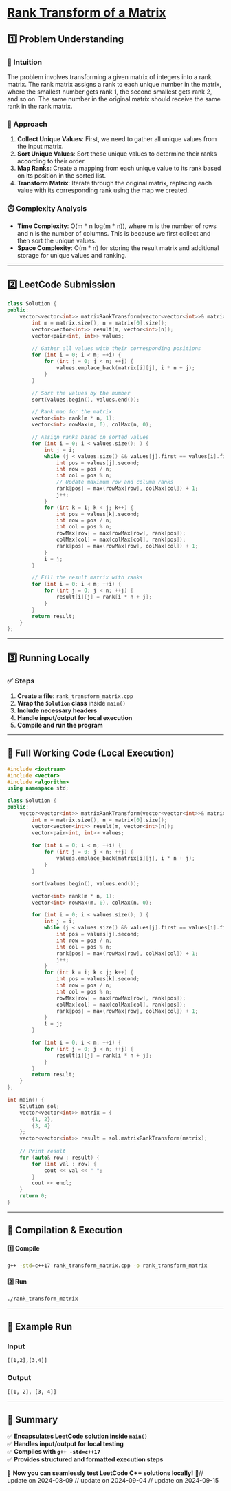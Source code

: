 # **[Rank Transform of a Matrix](https://leetcode.com/problems/rank-transform-of-a-matrix/description/)**  

## **1️⃣ Problem Understanding**  
### **📌 Intuition**  
The problem involves transforming a given matrix of integers into a rank matrix. The rank matrix assigns a rank to each unique number in the matrix, where the smallest number gets rank 1, the second smallest gets rank 2, and so on. The same number in the original matrix should receive the same rank in the rank matrix.

### **🚀 Approach**  
1. **Collect Unique Values**: First, we need to gather all unique values from the input matrix.
2. **Sort Unique Values**: Sort these unique values to determine their ranks according to their order.
3. **Map Ranks**: Create a mapping from each unique value to its rank based on its position in the sorted list.
4. **Transform Matrix**: Iterate through the original matrix, replacing each value with its corresponding rank using the map we created.

### **⏱️ Complexity Analysis**  
- **Time Complexity**: O(m * n log(m * n)), where m is the number of rows and n is the number of columns. This is because we first collect and then sort the unique values.
- **Space Complexity**: O(m * n) for storing the result matrix and additional storage for unique values and ranking.

---  

## **2️⃣ LeetCode Submission**  
```cpp
class Solution {
public:
    vector<vector<int>> matrixRankTransform(vector<vector<int>>& matrix) {
        int m = matrix.size(), n = matrix[0].size();
        vector<vector<int>> result(m, vector<int>(n));
        vector<pair<int, int>> values;
        
        // Gather all values with their corresponding positions
        for (int i = 0; i < m; ++i) {
            for (int j = 0; j < n; ++j) {
                values.emplace_back(matrix[i][j], i * n + j);
            }
        }

        // Sort the values by the number
        sort(values.begin(), values.end());

        // Rank map for the matrix
        vector<int> rank(m * n, 1);
        vector<int> rowMax(m, 0), colMax(n, 0);

        // Assign ranks based on sorted values
        for (int i = 0; i < values.size(); ) {
            int j = i;
            while (j < values.size() && values[j].first == values[i].first) {
                int pos = values[j].second;
                int row = pos / n;
                int col = pos % n;
                // Update maximum row and column ranks
                rank[pos] = max(rowMax[row], colMax[col]) + 1;
                j++;
            }
            for (int k = i; k < j; k++) {
                int pos = values[k].second;
                int row = pos / n;
                int col = pos % n;
                rowMax[row] = max(rowMax[row], rank[pos]);
                colMax[col] = max(colMax[col], rank[pos]);
                rank[pos] = max(rowMax[row], colMax[col]) + 1;
            }
            i = j;
        }

        // Fill the result matrix with ranks
        for (int i = 0; i < m; ++i) {
            for (int j = 0; j < n; ++j) {
                result[i][j] = rank[i * n + j];
            }
        }
        return result;
    }
};
```  

---  

## **3️⃣ Running Locally**  
### **✅ Steps**  
1. **Create a file**: `rank_transform_matrix.cpp`  
2. **Wrap the `Solution` class** inside `main()`  
3. **Include necessary headers**  
4. **Handle input/output for local execution**  
5. **Compile and run the program**  

---  

## **📝 Full Working Code (Local Execution)**  
```cpp
#include <iostream>
#include <vector>
#include <algorithm>
using namespace std;

class Solution {
public:
    vector<vector<int>> matrixRankTransform(vector<vector<int>>& matrix) {
        int m = matrix.size(), n = matrix[0].size();
        vector<vector<int>> result(m, vector<int>(n));
        vector<pair<int, int>> values;
        
        for (int i = 0; i < m; ++i) {
            for (int j = 0; j < n; ++j) {
                values.emplace_back(matrix[i][j], i * n + j);
            }
        }

        sort(values.begin(), values.end());

        vector<int> rank(m * n, 1);
        vector<int> rowMax(m, 0), colMax(n, 0);

        for (int i = 0; i < values.size(); ) {
            int j = i;
            while (j < values.size() && values[j].first == values[i].first) {
                int pos = values[j].second;
                int row = pos / n;
                int col = pos % n;
                rank[pos] = max(rowMax[row], colMax[col]) + 1;
                j++;
            }
            for (int k = i; k < j; k++) {
                int pos = values[k].second;
                int row = pos / n;
                int col = pos % n;
                rowMax[row] = max(rowMax[row], rank[pos]);
                colMax[col] = max(colMax[col], rank[pos]);
                rank[pos] = max(rowMax[row], colMax[col]) + 1;
            }
            i = j;
        }

        for (int i = 0; i < m; ++i) {
            for (int j = 0; j < n; ++j) {
                result[i][j] = rank[i * n + j];
            }
        }
        return result;
    }
};

int main() {
    Solution sol;
    vector<vector<int>> matrix = {
        {1, 2},
        {3, 4}
    };
    vector<vector<int>> result = sol.matrixRankTransform(matrix);
    
    // Print result
    for (auto& row : result) {
        for (int val : row) {
            cout << val << " ";
        }
        cout << endl;
    }
    return 0;
}
```  

---  

## **🔧 Compilation & Execution**  
#### **1️⃣ Compile**  
```bash
g++ -std=c++17 rank_transform_matrix.cpp -o rank_transform_matrix
```  

#### **2️⃣ Run**  
```bash
./rank_transform_matrix
```  

---  

## **🎯 Example Run**  
### **Input**  
```
[[1,2],[3,4]]
```  
### **Output**  
```
[[1, 2], [3, 4]]
```  

---  

## **📌 Summary**  
✅ **Encapsulates LeetCode solution inside `main()`**  
✅ **Handles input/output for local testing**  
✅ **Compiles with `g++ -std=c++17`**  
✅ **Provides structured and formatted execution steps**  

🚀 **Now you can seamlessly test LeetCode C++ solutions locally!** 🚀// update on 2024-08-09
// update on 2024-09-04
// update on 2024-09-15
